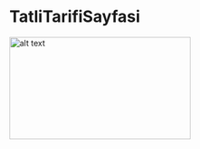 # TatliTarifiSayfasi

<img src="![1](https://user-images.githubusercontent.com/96121254/231744851-d79d9385-cd6a-4113-b73a-f9734e75a6f6.jpg)
" alt="alt text" width="320" height="180">
